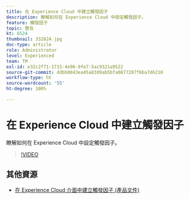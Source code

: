 ```yaml
---
title: 在 Experience Cloud 中建立觸發因子
description: 瞭解如何在 Experience Cloud 中設定觸發因子。
feature: 觸發因子
topic: 整合
kt: 6524
thumbnail: 332624.jpg
doc-type: article
role: Administrator
level: Experienced
team: TM
exl-id: e32c2f71-1715-4e96-9fe7-5ac9321a9522
source-git-commit: ddbb0843ea45a83d9ab5bfa0877287f6ba7d6210
workflow-type: ht
source-wordcount: '55'
ht-degree: 100%

---
```


# 在 Experience Cloud 中建立觸發因子

瞭解如何在 Experience Cloud 中設定觸發因子。

>[!VIDEO](https://video.tv.adobe.com/v/332624?quality=12)

## 其他資源

* [在 Experience Cloud 介面中建立觸發因子 (產品文件)](https://experienceleague.adobe.com/docs/campaign-standard/using/integrating-with-adobe-cloud/working-with-campaign-and-triggers/configuring-triggers-in-experience-cloud.html?lang=zh-Hant#creating-a-trigger-in-the-experience-cloud-interface)
